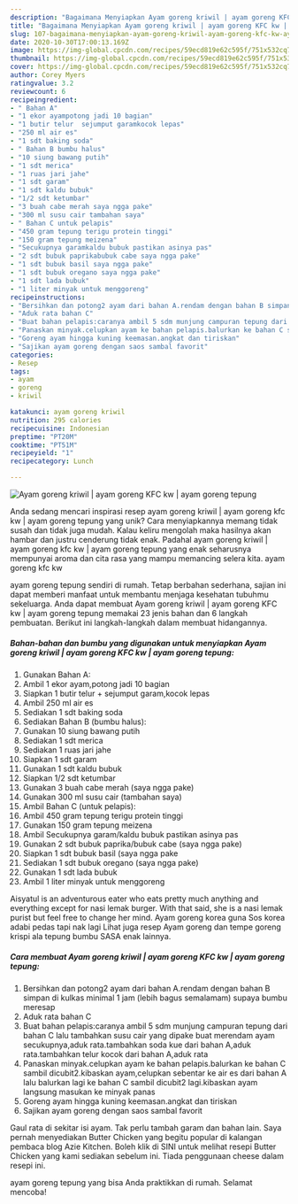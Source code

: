 ```yaml
---
description: "Bagaimana Menyiapkan Ayam goreng kriwil | ayam goreng KFC kw | ayam goreng tepung Anti Gagal"
title: "Bagaimana Menyiapkan Ayam goreng kriwil | ayam goreng KFC kw | ayam goreng tepung Anti Gagal"
slug: 107-bagaimana-menyiapkan-ayam-goreng-kriwil-ayam-goreng-kfc-kw-ayam-goreng-tepung-anti-gagal
date: 2020-10-30T17:00:13.169Z
image: https://img-global.cpcdn.com/recipes/59ecd819e62c595f/751x532cq70/ayam-goreng-kriwil-ayam-goreng-kfc-kw-ayam-goreng-tepung-foto-resep-utama.jpg
thumbnail: https://img-global.cpcdn.com/recipes/59ecd819e62c595f/751x532cq70/ayam-goreng-kriwil-ayam-goreng-kfc-kw-ayam-goreng-tepung-foto-resep-utama.jpg
cover: https://img-global.cpcdn.com/recipes/59ecd819e62c595f/751x532cq70/ayam-goreng-kriwil-ayam-goreng-kfc-kw-ayam-goreng-tepung-foto-resep-utama.jpg
author: Corey Myers
ratingvalue: 3.2
reviewcount: 6
recipeingredient:
- " Bahan A"
- "1 ekor ayampotong jadi 10 bagian"
- "1 butir telur  sejumput garamkocok lepas"
- "250 ml air es"
- "1 sdt baking soda"
- " Bahan B bumbu halus"
- "10 siung bawang putih"
- "1 sdt merica"
- "1 ruas jari jahe"
- "1 sdt garam"
- "1 sdt kaldu bubuk"
- "1/2 sdt ketumbar"
- "3 buah cabe merah saya ngga pake"
- "300 ml susu cair tambahan saya"
- " Bahan C untuk pelapis"
- "450 gram tepung terigu protein tinggi"
- "150 gram tepung meizena"
- "Secukupnya garamkaldu bubuk pastikan asinya pas"
- "2 sdt bubuk paprikabubuk cabe saya ngga pake"
- "1 sdt bubuk basil saya ngga pake"
- "1 sdt bubuk oregano saya ngga pake"
- "1 sdt lada bubuk"
- "1 liter minyak untuk menggoreng"
recipeinstructions:
- "Bersihkan dan potong2 ayam dari bahan A.rendam dengan bahan B simpan di kulkas minimal 1 jam (lebih bagus semalamam) supaya bumbu meresap"
- "Aduk rata bahan C"
- "Buat bahan pelapis:caranya ambil 5 sdm munjung campuran tepung dari bahan C lalu tambahkan susu cair yang dipake buat merendam ayam secukupnya,aduk rata.tambahkan soda kue dari bahan A,aduk rata.tambahkan telur kocok dari bahan A,aduk rata"
- "Panaskan minyak.celupkan ayam ke bahan pelapis.balurkan ke bahan C sambil dicubit2.kibaskan ayam,celupkan sebentar ke air es dari bahan A lalu balurkan lagi ke bahan C sambil dicubit2 lagi.kibaskan ayam langsung masukan ke minyak panas"
- "Goreng ayam hingga kuning keemasan.angkat dan tiriskan"
- "Sajikan ayam goreng dengan saos sambal favorit"
categories:
- Resep
tags:
- ayam
- goreng
- kriwil

katakunci: ayam goreng kriwil 
nutrition: 295 calories
recipecuisine: Indonesian
preptime: "PT20M"
cooktime: "PT51M"
recipeyield: "1"
recipecategory: Lunch

---
```



![Ayam goreng kriwil | ayam goreng KFC kw | ayam goreng tepung](https://img-global.cpcdn.com/recipes/59ecd819e62c595f/751x532cq70/ayam-goreng-kriwil-ayam-goreng-kfc-kw-ayam-goreng-tepung-foto-resep-utama.jpg)

Anda sedang mencari inspirasi resep ayam goreng kriwil | ayam goreng kfc kw | ayam goreng tepung yang unik? Cara menyiapkannya memang tidak susah dan tidak juga mudah. Kalau keliru mengolah maka hasilnya akan hambar dan justru cenderung tidak enak. Padahal ayam goreng kriwil | ayam goreng kfc kw | ayam goreng tepung yang enak seharusnya mempunyai aroma dan cita rasa yang mampu memancing selera kita.
 ayam goreng kfc kw 

 ayam goreng tepung sendiri di rumah. Tetap berbahan sederhana, sajian ini dapat memberi manfaat untuk membantu menjaga kesehatan tubuhmu sekeluarga. Anda dapat membuat Ayam goreng kriwil | ayam goreng KFC kw | ayam goreng tepung memakai 23 jenis bahan dan 6 langkah pembuatan. Berikut ini langkah-langkah dalam membuat hidangannya.

<!--inarticleads1-->

##### Bahan-bahan dan bumbu yang digunakan untuk menyiapkan Ayam goreng kriwil | ayam goreng KFC kw | ayam goreng tepung:

1. Gunakan  Bahan A:
1. Ambil 1 ekor ayam,potong jadi 10 bagian
1. Siapkan 1 butir telur + sejumput garam,kocok lepas
1. Ambil 250 ml air es
1. Sediakan 1 sdt baking soda
1. Sediakan  Bahan B (bumbu halus):
1. Gunakan 10 siung bawang putih
1. Sediakan 1 sdt merica
1. Sediakan 1 ruas jari jahe
1. Siapkan 1 sdt garam
1. Gunakan 1 sdt kaldu bubuk
1. Siapkan 1/2 sdt ketumbar
1. Gunakan 3 buah cabe merah (saya ngga pake)
1. Gunakan 300 ml susu cair (tambahan saya)
1. Ambil  Bahan C (untuk pelapis):
1. Ambil 450 gram tepung terigu protein tinggi
1. Gunakan 150 gram tepung meizena
1. Ambil Secukupnya garam/kaldu bubuk pastikan asinya pas
1. Gunakan 2 sdt bubuk paprika/bubuk cabe (saya ngga pake)
1. Siapkan 1 sdt bubuk basil (saya ngga pake
1. Sediakan 1 sdt bubuk oregano (saya ngga pake)
1. Gunakan 1 sdt lada bubuk
1. Ambil 1 liter minyak untuk menggoreng


Aisyatul is an adventurous eater who eats pretty much anything and everything except for nasi lemak burger. With that said, she is a nasi lemak purist but feel free to change her mind. Ayam goreng korea guna Sos korea adabi pedas tapi nak lagi Lihat juga resep Ayam goreng dan tempe goreng krispi ala tepung bumbu SASA enak lainnya. 

<!--inarticleads2-->

##### Cara membuat Ayam goreng kriwil | ayam goreng KFC kw | ayam goreng tepung:

1. Bersihkan dan potong2 ayam dari bahan A.rendam dengan bahan B simpan di kulkas minimal 1 jam (lebih bagus semalamam) supaya bumbu meresap
1. Aduk rata bahan C
1. Buat bahan pelapis:caranya ambil 5 sdm munjung campuran tepung dari bahan C lalu tambahkan susu cair yang dipake buat merendam ayam secukupnya,aduk rata.tambahkan soda kue dari bahan A,aduk rata.tambahkan telur kocok dari bahan A,aduk rata
1. Panaskan minyak.celupkan ayam ke bahan pelapis.balurkan ke bahan C sambil dicubit2.kibaskan ayam,celupkan sebentar ke air es dari bahan A lalu balurkan lagi ke bahan C sambil dicubit2 lagi.kibaskan ayam langsung masukan ke minyak panas
1. Goreng ayam hingga kuning keemasan.angkat dan tiriskan
1. Sajikan ayam goreng dengan saos sambal favorit


Gaul rata di sekitar isi ayam. Tak perlu tambah garam dan bahan lain. Saya pernah menyediakan Butter Chicken yang begitu popular di kalangan pembaca blog Azie Kitchen. Boleh klik di SINI untuk melihat resepi Butter Chicken yang kami sediakan sebelum ini. Tiada penggunaan cheese dalam resepi ini. 

 ayam goreng tepung yang bisa Anda praktikkan di rumah. Selamat mencoba!
